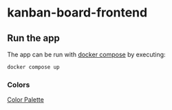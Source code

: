 # kanban-board-frontend

## Run the app

The app can be run with [docker compose](https://docs.docker.com/compose/)
by executing:

```sh
docker compose up
```

### Colors

[Color Palette](https://coolors.co/31d3ab-25c8a1-19be98-0cb38e-00a884)

